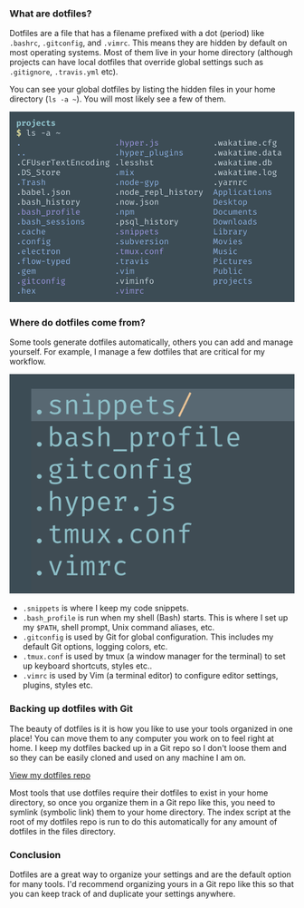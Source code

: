 ### What are dotfiles?

Dotfiles are a file that has a filename prefixed with a dot (period) like `.bashrc`, `.gitconfig`, and `.vimrc`. This means they are hidden by default on most operating systems. Most of them live in your home directory (although projects can have local dotfiles that override global settings such as `.gitignore`, `.travis.yml` etc).

You can see your global dotfiles by listing the hidden files in your home directory (`ls -a ~`). You will most likely see a few of them.

![Listing hidden dotfiles in your root directory](/static/dotfiles-list.png)

### Where do dotfiles come from?

Some tools generate dotfiles automatically, others you can add and manage yourself. For example, I manage a few dotfiles that are critical for my workflow.

![My managed dotfiles](/static/dotfiles.png)

- `.snippets` is where I keep my code snippets.
- `.bash_profile` is run when my shell (Bash) starts. This is where I set up my `$PATH`, shell prompt, Unix command aliases, etc.
- `.gitconfig` is used by Git for global configuration. This includes my default Git options, logging colors, etc.
- `.tmux.conf` is used by tmux (a window manager for the terminal) to set up keyboard shortcuts, styles etc..
- `.vimrc` is used by Vim (a terminal editor) to configure editor settings, plugins, styles etc.

### Backing up dotfiles with Git

The beauty of dotfiles is it is how you like to use your tools organized in one place! You can move them to any computer you work on to feel right at home. I keep my dotfiles backed up in a Git repo so I don't loose them and so they can be easily cloned and used on any machine I am on.

[View my dotfiles repo](https://github.com/trevordmiller/dotfiles)

Most tools that use dotfiles require their dotfiles to exist in your home directory, so once you organize them in a Git repo like this, you need to symlink (symbolic link) them to your home directory. The index script at the root of my dotfiles repo is run to do this automatically for any amount of dotfiles in the files directory.

### Conclusion

Dotfiles are a great way to organize your settings and are the default option for many tools. I'd recommend organizing yours in a Git repo like this so that you can keep track of and duplicate your settings anywhere.
